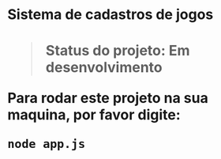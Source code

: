 <h1>Sistema de cadastros de jogos<h1>

> Status do projeto: Em desenvolvimento

Para rodar este projeto na sua maquina, por favor digite:
```
node app.js
```
